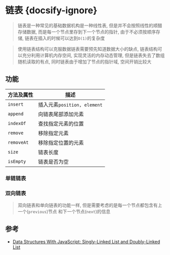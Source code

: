 # 链表 {docsify-ignore}

> 链表是一种常见的基础数据机构是一种线性表, 但是并不会按照线性的顺醋存储数据, 而是每一个节点里存到下一个节点的指针, 由于不必须按顺序存储, 链表在插入的时候可以达到`O(1)`的复杂度

> 使用链表结构可以克服数据链表需要预先知道数据大小的缺点, 链表结构可以充分利用计算机内存空间, 实现灵活的内存动态管理, 但是链表失去了数组随机读取的有点, 同时链表由于增加了节点的指针域, 空间开销比较大

## 功能

| 方法及属性 | 描述                        |
| ---------- | --------------------------- |
| `insert`   | 插入元素`position, element` |
| `append`   | 向链表尾部添加元素          |
| `indexOf`  | 查找指定元素的位置          |
| `remove`   | 移除指定元素                |
| `removeAt` | 移除指定位置的元素          |
| `size`     | 链表长度                    |
| `isEmpty`  | 链表是否为空                |

### 单链链表

[](SinglyList.js ' :include :type=code')

### 双向链表

> 双向链表和单向链表的功能一样, 但是需要考虑的是每一个节点都包含有上一个(`previous`)节点 和下一个节点(`next`)的信息

[](DoublyList.js ' :include :type=code')

<!-- ### 循环链表

### 块状链表 -->


## 参考

- [Data Structures With JavaScript: Singly-Linked List and Doubly-Linked List](https://code.tutsplus.com/articles/data-structures-with-javascript-singly-linked-list-and-doubly-linked-list--cms-23392)
